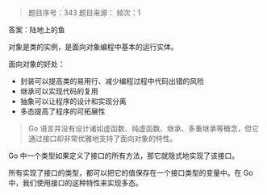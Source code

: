 > 题目序号：343
> 题目来源：
> 频次：1

答案：陆地上的鱼

对象是类的实例，是面向对象编程中基本的运行实体。

面向对象的好处：

* 封装可以提高类的易用行、减少编程过程中代码出错的风险
* 继承可以实现代码的复用
* 抽象可以让程序的设计和实现分离
* 多态提高了程序的可拓展性

> Go 语言并没有设计诸如虚函数、纯虚函数、继承、多重继承等概念，但它通过接口却非常优雅地支持了面向对象的特性。

Go 中一个类型如果定义了接口的所有方法，那它就隐式地实现了该接口。

所有实现了接口的类型，都可以把它的值保存在一个接口类型的变量中。在 Go 中，我们使用接口的这种特性来实现多态。